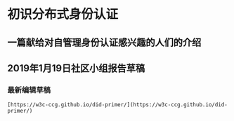 # 初识分布式身份认证
## 一篇献给对自管理身份认证感兴趣的人们的介绍


## 2019年1月19日社区小组报告草稿

### 最新编辑草稿

    [https://w3c-ccg.github.io/did-primer/](https://w3c-ccg.github.io/did-primer/)

    